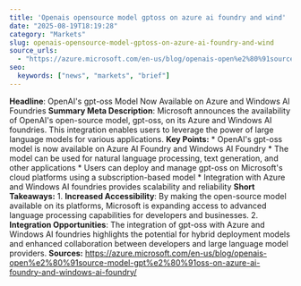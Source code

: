 ```yaml
---
title: 'Openais opensource model gptoss on azure ai foundry and wind'
date: "2025-08-19T18:19:28"
category: "Markets"
slug: openais-opensource-model-gptoss-on-azure-ai-foundry-and-wind
source_urls:
  - "https://azure.microsoft.com/en-us/blog/openais-open%e2%80%91source-model-gpt%e2%80%91oss-on-azure-ai-foundry-and-windows-ai-foundry/"
seo:
  keywords: ["news", "markets", "brief"]
---
```

**Headline**: OpenAI's gpt-oss Model Now Available on Azure and Windows AI Foundries  **Summary Meta Description**: Microsoft announces the availability of OpenAI's open-source model, gpt-oss, on its Azure and Windows AI foundries. This integration enables users to leverage the power of large language models for various applications.  **Key Points:**  * OpenAI's gpt-oss model is now available on Azure AI Foundry and Windows AI Foundry * The model can be used for natural language processing, text generation, and other applications * Users can deploy and manage gpt-oss on Microsoft's cloud platforms using a subscription-based model * Integration with Azure and Windows AI foundries provides scalability and reliability  **Short Takeaways:**  1. **Increased Accessibility**: By making the open-source model available on its platforms, Microsoft is expanding access to advanced language processing capabilities for developers and businesses. 2. **Integration Opportunities**: The integration of gpt-oss with Azure and Windows AI foundries highlights the potential for hybrid deployment models and enhanced collaboration between developers and large language model providers.  **Sources:** https://azure.microsoft.com/en-us/blog/openais-open%e2%80%91source-model-gpt%e2%80%91oss-on-azure-ai-foundry-and-windows-ai-foundry/ 
